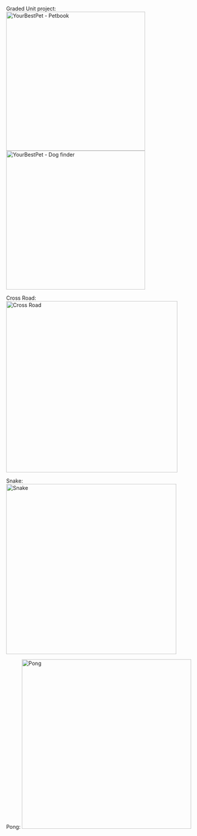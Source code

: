 Graded Unit project:
<img width="373" alt="YourBestPet - Petbook" src="https://github.com/rrezler93/Portfolio/assets/130701153/19a3fad2-1ecd-4318-bf8f-4b7a8eef58c4">
<img width="373" alt="YourBestPet - Dog finder" src="https://github.com/rrezler93/Portfolio/assets/130701153/6d694fcd-1aa3-4961-92d2-8a04204066c0">

Cross Road:
<img width="460" alt="Cross Road" src="https://github.com/rrezler93/Portfolio/assets/130701153/c9183d51-188c-4b8b-ae3a-0de89915a8b3">

Snake:
<img width="457" alt="Snake" src="https://github.com/rrezler93/Portfolio/assets/130701153/7e433e57-87e7-48c4-9e6b-3f8c1d2665a2">

Pong:
<img width="455" alt="Pong" src="https://github.com/rrezler93/Portfolio/assets/130701153/04f79010-b3ff-434b-a6a7-37fcf7236b41">
